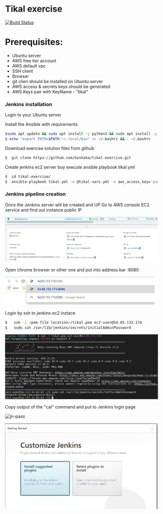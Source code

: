 # Tikal exercise 

[![Build Status](https://travis-ci.com/Goshaka/tikal-exercise.svg?branch=main)](https://travis-ci.org/joemccann/dillinger)

# Prerequisites:
 - Ubuntu server
 - AWS free tier account
 - AWS default vpc
 - SSH client
 - Browser
- git clien should be installed on Ubuntu server
- AWS access & secrets keys should be generated
- AWS Keys pair with KeyName - "tikal"


### Jenkins installation

Login to your Ubuntu server

Install the Ansible with requirements

```sh
$sudo apt update && sudo apt install -y python3 && sudo apt install -y python3-pip  && sudo pip3 install boto3 && sudo pip3 install ansible
$ echo "export PATH=$PATH:~/.local/bin" >> ~/.bashrc && . ~/.bashrc
```

Download exercise solution files from github

```sh
$  git clone https://github.com/Goshaka/tikal-exercise.git  
```

Create jenkins ec2 server buy execute ansible playbook tikal.yml 

```sh
$  cd tikal-exercise/  
$  ansible-playbook tikal.yml -e @tikal-vars.yml -e aws_access_key='your_aws_access_key' -e aws_secret_key='your_aws_secret_key' -e YourInternetIP='YourInternetIP'
```

### Jenkins pipeline creation

Once the Jenkins server will be created and UP
Go to AWS console EC2 service and find out instance public IP

![ec2_ip](images/ec2.png)

Open chrome browser or other one and put into address bar <Jenkins Instance public IP>:8080
 
![jn-login](images/jn_login.png)

Login by ssh to jenkins ec2 instace 

```sh
$   ssh -i <pem file location>/tikal.pem ec2-user@54.85.133.174
$   sudo cat /var/lib/jenkins/secrets/initialAdminPassword
```
![jn-pass](images/jn_pass.png)

Copy output of the "cat" command and put to Jenkins login page

![jn-pass](images/jn_page.png)

![jn-pass](images/jn_plugin.png)


